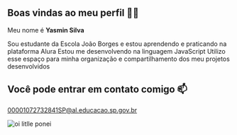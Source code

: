 ## Boas vindas ao meu perfil 💙💙
Meu nome é **Yasmin Silva**

Sou estudante da Escola João Borges e estou aprendendo e praticando na plataforma Alura
Estou me desenvolvendo na linguagem JavaScript
Utilizo esse espaço para minha organização e compartilhamento dos meu projetos desenvolvidos

## Você pode entrar em contato comigo 📫
00001072732841SP@al.educacao.sp.gov.br

![oi litlle ponei](https://github.com/yas-silva42/silva-yas42/assets/171038146/bed91c17-4d7e-4285-bdc9-7508a73abc1d)



